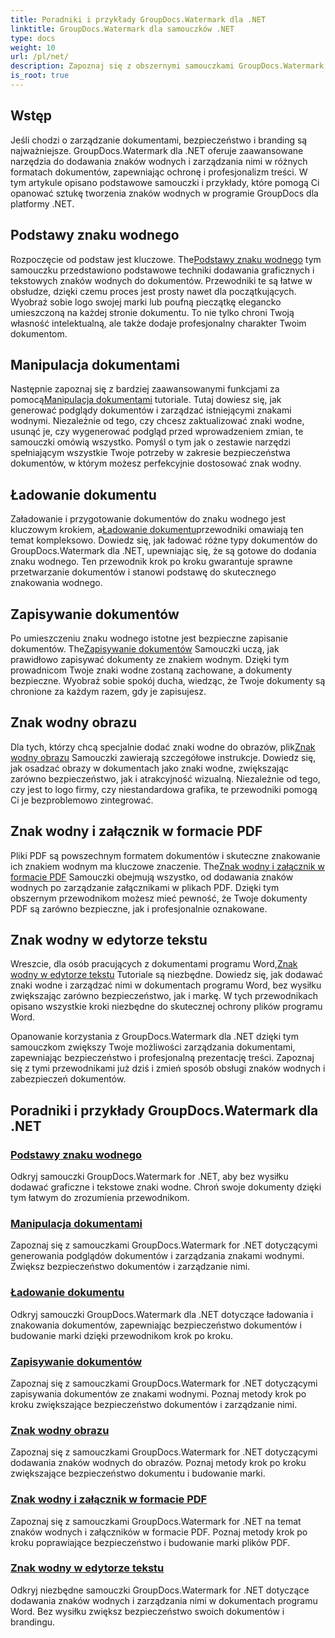 ```yaml
---
title: Poradniki i przykłady GroupDocs.Watermark dla .NET
linktitle: GroupDocs.Watermark dla samouczków .NET
type: docs
weight: 10
url: /pl/net/
description: Zapoznaj się z obszernymi samouczkami GroupDocs.Watermark dla .NET. Dowiedz się, jak dodawać, zarządzać i zabezpieczać znaki wodne w różnych formatach dokumentów, korzystając z przewodników krok po kroku.
is_root: true
---
```

## Wstęp

Jeśli chodzi o zarządzanie dokumentami, bezpieczeństwo i branding są najważniejsze. GroupDocs.Watermark dla .NET oferuje zaawansowane narzędzia do dodawania znaków wodnych i zarządzania nimi w różnych formatach dokumentów, zapewniając ochronę i profesjonalizm treści. W tym artykule opisano podstawowe samouczki i przykłady, które pomogą Ci opanować sztukę tworzenia znaków wodnych w programie GroupDocs dla platformy .NET.

## Podstawy znaku wodnego

 Rozpoczęcie od podstaw jest kluczowe. The[Podstawy znaku wodnego](./watermarking-basics/) tym samouczku przedstawiono podstawowe techniki dodawania graficznych i tekstowych znaków wodnych do dokumentów. Przewodniki te są łatwe w obsłudze, dzięki czemu proces jest prosty nawet dla początkujących. Wyobraź sobie logo swojej marki lub poufną pieczątkę elegancko umieszczoną na każdej stronie dokumentu. To nie tylko chroni Twoją własność intelektualną, ale także dodaje profesjonalny charakter Twoim dokumentom.

## Manipulacja dokumentami

 Następnie zapoznaj się z bardziej zaawansowanymi funkcjami za pomocą[Manipulacja dokumentami](./document-manipulation/) tutoriale. Tutaj dowiesz się, jak generować podglądy dokumentów i zarządzać istniejącymi znakami wodnymi. Niezależnie od tego, czy chcesz zaktualizować znaki wodne, usunąć je, czy wygenerować podgląd przed wprowadzeniem zmian, te samouczki omówią wszystko. Pomyśl o tym jak o zestawie narzędzi spełniającym wszystkie Twoje potrzeby w zakresie bezpieczeństwa dokumentów, w którym możesz perfekcyjnie dostosować znak wodny.

## Ładowanie dokumentu

 Załadowanie i przygotowanie dokumentów do znaku wodnego jest kluczowym krokiem, a[Ładowanie dokumentu](./document-loadings/)przewodniki omawiają ten temat kompleksowo. Dowiedz się, jak ładować różne typy dokumentów do GroupDocs.Watermark dla .NET, upewniając się, że są gotowe do dodania znaku wodnego. Ten przewodnik krok po kroku gwarantuje sprawne przetwarzanie dokumentów i stanowi podstawę do skutecznego znakowania wodnego.

## Zapisywanie dokumentów

 Po umieszczeniu znaku wodnego istotne jest bezpieczne zapisanie dokumentów. The[Zapisywanie dokumentów](./document-savings/) Samouczki uczą, jak prawidłowo zapisywać dokumenty ze znakiem wodnym. Dzięki tym prowadnicom Twoje znaki wodne zostaną zachowane, a dokumenty bezpieczne. Wyobraź sobie spokój ducha, wiedząc, że Twoje dokumenty są chronione za każdym razem, gdy je zapisujesz.

## Znak wodny obrazu

 Dla tych, którzy chcą specjalnie dodać znaki wodne do obrazów, plik[Znak wodny obrazu](./image-watermarkings/) Samouczki zawierają szczegółowe instrukcje. Dowiedz się, jak osadzać obrazy w dokumentach jako znaki wodne, zwiększając zarówno bezpieczeństwo, jak i atrakcyjność wizualną. Niezależnie od tego, czy jest to logo firmy, czy niestandardowa grafika, te przewodniki pomogą Ci je bezproblemowo zintegrować.

## Znak wodny i załącznik w formacie PDF

Pliki PDF są powszechnym formatem dokumentów i skuteczne znakowanie ich znakiem wodnym ma kluczowe znaczenie. The[Znak wodny i załącznik w formacie PDF](./pdf-watermarking-attachments/) Samouczki obejmują wszystko, od dodawania znaków wodnych po zarządzanie załącznikami w plikach PDF. Dzięki tym obszernym przewodnikom możesz mieć pewność, że Twoje dokumenty PDF są zarówno bezpieczne, jak i profesjonalnie oznakowane.

## Znak wodny w edytorze tekstu

 Wreszcie, dla osób pracujących z dokumentami programu Word,[Znak wodny w edytorze tekstu](./word-processing-watermarkings/) Tutoriale są niezbędne. Dowiedz się, jak dodawać znaki wodne i zarządzać nimi w dokumentach programu Word, bez wysiłku zwiększając zarówno bezpieczeństwo, jak i markę. W tych przewodnikach opisano wszystkie kroki niezbędne do skutecznej ochrony plików programu Word.

Opanowanie korzystania z GroupDocs.Watermark dla .NET dzięki tym samouczkom zwiększy Twoje możliwości zarządzania dokumentami, zapewniając bezpieczeństwo i profesjonalną prezentację treści. Zapoznaj się z tymi przewodnikami już dziś i zmień sposób obsługi znaków wodnych i zabezpieczeń dokumentów.
## Poradniki i przykłady GroupDocs.Watermark dla .NET 
### [Podstawy znaku wodnego](./watermarking-basics/)
Odkryj samouczki GroupDocs.Watermark for .NET, aby bez wysiłku dodawać graficzne i tekstowe znaki wodne. Chroń swoje dokumenty dzięki tym łatwym do zrozumienia przewodnikom.
### [Manipulacja dokumentami](./document-manipulation/)
Zapoznaj się z samouczkami GroupDocs.Watermark for .NET dotyczącymi generowania podglądów dokumentów i zarządzania znakami wodnymi. Zwiększ bezpieczeństwo dokumentów i zarządzanie nimi.
### [Ładowanie dokumentu](./document-loadings/)
Odkryj samouczki GroupDocs.Watermark dla .NET dotyczące ładowania i znakowania dokumentów, zapewniając bezpieczeństwo dokumentów i budowanie marki dzięki przewodnikom krok po kroku.
### [Zapisywanie dokumentów](./document-savings/)
Zapoznaj się z samouczkami GroupDocs.Watermark for .NET dotyczącymi zapisywania dokumentów ze znakami wodnymi. Poznaj metody krok po kroku zwiększające bezpieczeństwo dokumentów i zarządzanie nimi.
### [Znak wodny obrazu](./image-watermarkings/)
Zapoznaj się z samouczkami GroupDocs.Watermark for .NET dotyczącymi dodawania znaków wodnych do obrazów. Poznaj metody krok po kroku zwiększające bezpieczeństwo dokumentu i budowanie marki.
### [Znak wodny i załącznik w formacie PDF](./pdf-watermarking-attachments/)
Zapoznaj się z samouczkami GroupDocs.Watermark for .NET na temat znaków wodnych i załączników w formacie PDF. Poznaj metody krok po kroku poprawiające bezpieczeństwo i budowanie marki plików PDF.
### [Znak wodny w edytorze tekstu](./word-processing-watermarkings/)
Odkryj niezbędne samouczki GroupDocs.Watermark for .NET dotyczące dodawania znaków wodnych i zarządzania nimi w dokumentach programu Word. Bez wysiłku zwiększ bezpieczeństwo swoich dokumentów i brandingu.
